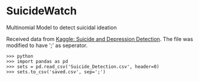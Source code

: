 # SuicideWatch
Multinomial Model to detect suicidal ideation 

Received data from [Kaggle: Suicide and Depression Detection](https://www.kaggle.com/datasets/nikhileswarkomati/suicide-watch). The file was modified to have ';' as seperator. 
```
>>> python
>>> import pandas as pd
>>> sets = pd.read_csv('Suicide_Detection.csv', header=0)
>>> sets.to_csv('saved.csv', sep=';')
```
